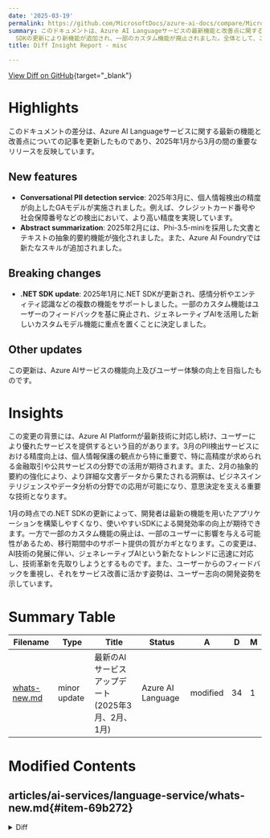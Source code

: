 ```yaml
---
date: '2025-03-19'
permalink: https://github.com/MicrosoftDocs/azure-ai-docs/compare/MicrosoftDocs:b32e527...MicrosoftDocs:144811f
summary: このドキュメントは、Azure AI Languageサービスの最新機能と改善点に関する更新を反映しています。2025年1月から3月にかけての重要なリリースとして、個人情報検出サービスの精度向上や抽象的要約機能の強化が挙げられます。また、.NET
  SDKの更新により新機能が追加され、一部のカスタム機能が廃止されました。全体として、これらの変更はユーザーの体験向上を目指したものであり、特に個人情報保護やビジネスインテリジェンス分野での応用が期待されています。
title: Diff Insight Report - misc

---
```


[View Diff on GitHub](https://github.com/MicrosoftDocs/azure-ai-docs/compare/MicrosoftDocs:b32e527...MicrosoftDocs:144811f){target="_blank"}

# Highlights
このドキュメントの差分は、Azure AI Languageサービスに関する最新の機能と改善点についての記事を更新したものであり、2025年1月から3月の間の重要なリリースを反映しています。

## New features
- **Conversational PII detection service**: 2025年3月に、個人情報検出の精度が向上したGAモデルが実施されました。例えば、クレジットカード番号や社会保障番号などの検出において、より高い精度を実現しています。
- **Abstract summarization**: 2025年2月には、Phi-3.5-miniを採用した文書とテキストの抽象的要約機能が強化されました。また、Azure AI Foundryでは新たなスキルが追加されました。

## Breaking changes
- **.NET SDK update**: 2025年1月に.NET SDKが更新され、感情分析やエンティティ認識などの複数の機能をサポートしました。一部のカスタム機能はユーザーのフィードバックを基に廃止され、ジェネレーティブAIを活用した新しいカスタムモデル機能に重点を置くことに決定しました。

## Other updates
この更新は、Azure AIサービスの機能向上及びユーザー体験の向上を目指したものです。

# Insights
この変更の背景には、Azure AI Platformが最新技術に対応し続け、ユーザーにより優れたサービスを提供するという目的があります。3月のPII検出サービスにおける精度向上は、個人情報保護の観点から特に重要で、特に高精度が求められる金融取引や公共サービスの分野での活用が期待されます。また、2月の抽象的要約の強化により、より詳細な文書データから果たされる洞察は、ビジネスインテリジェンスやデータ分析の分野での応用が可能になり、意思決定を支える重要な技術となります。

1月の時点での.NET SDKの更新によって、開発者は最新の機能を用いたアプリケーションを構築しやすくなり、使いやすいSDKによる開発効率の向上が期待できます。一方で一部のカスタム機能の廃止は、一部のユーザーに影響を与える可能性があるため、移行期間中のサポート提供の質がカギとなります。この変更は、AI技術の発展に伴い、ジェネレーティブAIという新たなトレンドに迅速に対応し、技術革新を先取りしようとするものです。また、ユーザーからのフィードバックを重視し、それをサービス改善に活かす姿勢は、ユーザー志向の開発姿勢を示しています。

# Summary Table
|  Filename  | Type |    Title    | Status | A  | D  | M  |
|------------|------|-------------|--------|----|----|----|
| [whats-new.md](#item-69b272) | minor update | 最新のAIサービスアップデート (2025年3月、2月、1月) | Azure AI Language | modified | 34 | 1 | 35 | 


# Modified Contents
## articles/ai-services/language-service/whats-new.md{#item-69b272}

<details>
<summary>Diff</summary>
````diff
@@ -15,9 +15,42 @@ ms.author: jboback
 
 Azure AI Language is updated on an ongoing basis. To stay up-to-date with recent developments, this article provides you with information about new releases and features.
 
+## March 2025
+
+* Our [Conversational PII redaction](personally-identifiable-information/how-to/redact-conversation-pii.md?tabs=client-libraries) service is now powered by an upgraded GA model. This updated 2024-02-01 version includes improved quality and accuracy in Credit card number entities and numeric identification entities, such as Social Security numbers, driver’s license numbers, policy numbers, Medicare Beneficiary Identifiers, and Financial account numbers.
+
+## February 2025
+
+* Document and text abstractive summarization is now powered by fine-tuned Phi-3.5-mini! Check out the [Announcing Blog](https://techcommunity.microsoft.com/blog/azure-ai-services-blog/exciting-update-abstractive-summarization-in-azure-ai-language-now-powered-by-ph/4369025) for more information.
+* More skills are available in [Azure AI Foundry](https://ai.azure.com): Extract key phrase, Extract named entities, Analyze sentiment and Detect language. More skills are yet to come.
+
+## January 2025
+
+* .NET SDK for Azure AI Language text analytics, [Azure.AI.Language.Text 1.0.0-beta.2](https://www.nuget.org/packages/Azure.AI.Language.Text/1.0.0-beta.2#readme-body-tab), is now available. This client library supports the latest REST API version, 2024-11-01 and 2024-11-15-preview, for the following features:
+    * Language detection
+    * Sentiment analysis
+    * Key phrase extraction
+    * Named entity recognition (NER)
+    * Personally identifiable information (PII) entity recognition
+    * Entity linking
+    * Text analytics for health 
+    * Custom named entity recognition (Custom NER)
+    * Custom text classification
+    * Extractive text summarization
+    * Abstractive text summarization
+* Custom sentiment analysis (preview), custom text analytics for health (preview) and custom summarization (preview) were retired on January 10th, 2025, as Azure AI features are constantly evaluated based on customer demand and feedback. Based on the customers’ feedback of these preview features, Microsoft has decided to retire this feature and prioritize new custom model features leveraging the power of generative AI to better serve customers’ needs. 
+
 ## November 2024
 
-* [Native document support](native-document-support/overview.md) is now available in public preview `2024-11-15-preview` without gated preview limitations.
+* Azure AI Language is moving to [Azure AI Foundry](https://ai.azure.com). These skills are now available in AI Foundry playground: Extract health information, Extract PII from conversation, Extract PII from text, Summarize text, Summarize conversation, Summarize for call center. More skills follow.  
+* Runtime Container for Conversational Language Understanding (CLU) is available for on-premise connection.
+* Both our [Text PII redaction service](personally-identifiable-information/overview.md?tabs=text-pii) and our Conversational PII service preview API (version 2024-11-15-preview) now support the option to mask detected sensitive entities with a label beyond just redaction characters. Customers can specify if personal data content such as names and phone numbers, that is, "John Doe received a call from 424-878-9192", are masked with a redaction character, that is, "******** received a call from ************", or masked with an entity label, that is, "`PERSON_1` received a call from `PHONENUMBER_1`". More on how to specify the redaction policy style for your outputs can be found in our [how-to guides](personally-identifiable-information/how-to-call.md). 
+* Native document support gating is removed with the latest API version, 2024-11-15-preview, allowing customers to access native document support for PII redaction and summarization. Key updates in this version include:
+    * Increased Maximum File Size Limits (from 1 MB to 10 MB). 
+    * Enhanced PII Redaction Customization: Customers can now specify whether they want only the redacted document or both the redacted document and a JSON file containing the detected entities.
+* Language detection is a preconfigured feature that can detect the language a document is written in and returns a language code for a wide range of languages, variants, dialects, and some regional/cultural languages. Today the general availability of [scription detection capability](language-detection/how-to/call-api.md#script-name-and-script-code), and 16 more languages support, which adds up to [139 total supported languages](language-detection/language-support.md) is announced.
+* [Named Entity Recognition service](named-entity-recognition/overview.md), [Entity Resolution](named-entity-recognition/concepts/entity-resolutions.md) was upgraded to the Entity Metadata starting in API version 2023-04-15-preview. If you're calling the preview version of the API equal or newer than 2023-04-15-preview, check out the Entity Metadata article to use the resolution feature. The service now supports the ability to specify a list of entity tags to be included into the response or excluded from the response. If a piece of text is classified as more than one entity type, the overlapPolicy parameter allows customers to specify how the service will handle the overlap. The inferenceOptions parameter allows for users to adjust the inference, such as excluding the detected entity values from being normalized and included in the metadata. Along with these optional input parameters  we support an updated output structure (with new fields tags, type, and metadata) to ensure enhanced user customization and deeper analysis Learn more on our documentation.
+* Text analytics for health (TA4H) is a preconfigured feature that extracts and labels relevant medical information from unstructured texts such as doctor's notes, discharge summaries, clinical documents, and electronic health records. Today, we released support for Fast Healthcare Interoperability Resources (FHIR) structuring and temporal [assertion detection](text-analytics-for-health/concepts/assertion-detection.md) in the Generally Available API.  
 
 ## October 2024
 
````
</details>

### Summary

```json
{
    "modification_type": "minor update",
    "modification_title": "最新のAIサービスアップデート (2025年3月、2月、1月) | Azure AI Language"
}
```

### Explanation
この変更は、Azure AI Languageに関する最新のリリースと機能を文書化した内容を更新するもので、主に2025年1月から3月の新機能と改善点が追加されています。主な更新内容は以下の通りです：

- **2025年3月:** Conversational PII赤外線サービスが改良されたGAモデルで稼働開始し、クレジットカード番号や社会保障番号などの情報の精度が向上しました。
- **2025年2月:** 文書とテキストの抽象的要約がPhi-3.5-miniで強化され、Azure AI Foundryでの新しいスキルが追加されました。
- **2025年1月:** .NET SDKが最新版に更新され、複数の機能（感情分析、エンティティ認識など）をサポートしています。また、カスタム機能のいくつかがユーザーからのフィードバックを受けて廃止され、ジェネレーティブAIを活用した新しいカスタムモデル機能に重点が置かれることが決定されました。

この更新は、AIサービスの機能強化とユーザー体験の向上に向けた継続的な取り組みを示しています。



